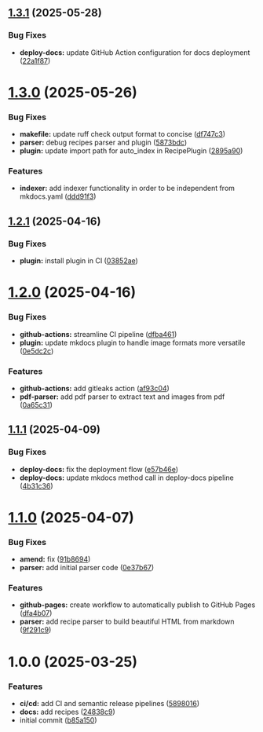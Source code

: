 ## [1.3.1](https://github.com/thms317/recipes/compare/v1.3.0...v1.3.1) (2025-05-28)


### Bug Fixes

* **deploy-docs:** update GitHub Action configuration for docs deployment ([22a1f87](https://github.com/thms317/recipes/commit/22a1f879f7a5929c6d93c355d71fdeeafc65e760))

# [1.3.0](https://github.com/thms317/recipes/compare/v1.2.1...v1.3.0) (2025-05-26)


### Bug Fixes

* **makefile:** update ruff check output format to concise ([df747c3](https://github.com/thms317/recipes/commit/df747c3f9cff955b29ac346b3615f320832f2e55))
* **parser:** debug recipes parser and plugin ([5873bdc](https://github.com/thms317/recipes/commit/5873bdc78595938591e5a229aae885da73b0c619))
* **plugin:** update import path for auto_index in RecipePlugin ([2895a90](https://github.com/thms317/recipes/commit/2895a904390c74f6704afa11ab76440b130bafe4))


### Features

* **indexer:** add indexer functionality in order to be independent from mkdocs.yaml ([ddd91f3](https://github.com/thms317/recipes/commit/ddd91f35db28a91691a1665b1c60d81be683e763))

## [1.2.1](https://github.com/thms317/recipes/compare/v1.2.0...v1.2.1) (2025-04-16)


### Bug Fixes

* **plugin:** install plugin in CI ([03852ae](https://github.com/thms317/recipes/commit/03852aeeccf0b28ce4d22af4da8891c8fef88a77))

# [1.2.0](https://github.com/thms317/recipes/compare/v1.1.1...v1.2.0) (2025-04-16)


### Bug Fixes

* **github-actions:** streamline CI pipeline ([dfba461](https://github.com/thms317/recipes/commit/dfba4611b94c58198c40d2a1a666f36c6acc21ff))
* **plugin:** update mkdocs plugin to handle image formats more versatile ([0e5dc2c](https://github.com/thms317/recipes/commit/0e5dc2c2dee39108b16b931de45a53e70306e196))


### Features

* **github-actions:** add gitleaks action ([af93c04](https://github.com/thms317/recipes/commit/af93c04871a4d75aec6ff04ddfe1840ef73b3d84))
* **pdf-parser:** add pdf parser to extract text and images from pdf ([0a65c31](https://github.com/thms317/recipes/commit/0a65c31a986d065c8db0244944639f87d82ae48e))

## [1.1.1](https://github.com/thms317/recipes/compare/v1.1.0...v1.1.1) (2025-04-09)


### Bug Fixes

* **deploy-docs:** fix the deployment flow ([e57b46e](https://github.com/thms317/recipes/commit/e57b46e27809ce9af12c84f662df7517d65e3116))
* **deploy-docs:** update mkdocs method call in deploy-docs pipeline ([4b31c36](https://github.com/thms317/recipes/commit/4b31c369538b16e1000a1b1452882b635381eeac))

# [1.1.0](https://github.com/thms317/recipes/compare/v1.0.0...v1.1.0) (2025-04-07)


### Bug Fixes

* **amend:** fix ([91b8694](https://github.com/thms317/recipes/commit/91b8694924d8fdf50c1c188b57d9117f0749ad12))
* **parser:** add initial parser code ([0e37b67](https://github.com/thms317/recipes/commit/0e37b678f8612a8fbd6df54e687739be79bcc541))


### Features

* **github-pages:** create workflow to automatically publish to GitHub Pages ([dfa4b07](https://github.com/thms317/recipes/commit/dfa4b072dfb8c217b895aa25936acea77360aec1))
* **parser:** add recipe parser to build beautiful HTML from markdown ([9f291c9](https://github.com/thms317/recipes/commit/9f291c9c72ed8be0c3dd87e3bde63312ed9a432f))

# 1.0.0 (2025-03-25)


### Features

* **ci/cd:** add CI and semantic release pipelines ([5898016](https://github.com/thms317/recipes/commit/5898016f58d9b6ed4c0a3d4d4f019a695e058060))
* **docs:** add recipes ([24838c9](https://github.com/thms317/recipes/commit/24838c9ab6f4e0d4b7dec80d62145f1c4910c93c))
* initial commit ([b85a150](https://github.com/thms317/recipes/commit/b85a1501a1b7ca663c09e924cb1320e7451ad680))
